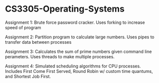 # CS3305-Operating-Systems

Assignment 1: Brute force password cracker. 
              Uses forking to increase speed of program

Assignment 2: Partition program to calculate large numbers. 
              Uses pipes to transfer data between processes

Assignment 3: Calculates the sum of prime numbers given command line perameters. 
              Uses threads to make multiple processes.

Assignment 4: Simulated scheduling algorithms for CPU processes. Includes First Come First Served, Round Robin w/ custom time quantums, and Shortest Job First.

